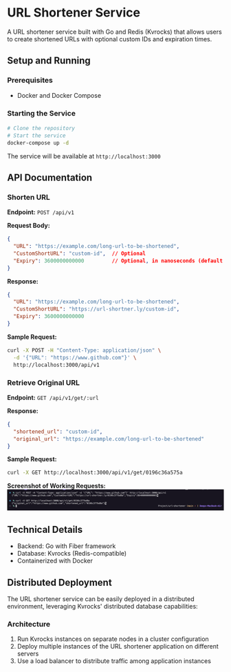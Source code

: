# URL Shortener Service

A  URL shortener service built with Go and Redis (Kvrocks) that allows users to create shortened URLs with optional custom IDs and expiration times.

## Setup and Running

### Prerequisites
- Docker and Docker Compose

### Starting the Service
```bash
# Clone the repository
# Start the service
docker-compose up -d
```

The service will be available at `http://localhost:3000`


## API Documentation

### Shorten URL
**Endpoint:** `POST /api/v1`

**Request Body:**
```json
{
  "URL": "https://example.com/long-url-to-be-shortened",
  "CustomShortURL": "custom-id",  // Optional
  "Expiry": 3600000000000         // Optional, in nanoseconds (default: 1 hour)
}
```

**Response:**
```json
{
  "URL": "https://example.com/long-url-to-be-shortened",
  "CustomShortURL": "https://url-shortner.ly/custom-id",
  "Expiry": 3600000000000
}
```

**Sample Request:**
```bash
curl -X POST -H "Content-Type: application/json" \
  -d '{"URL": "https://www.github.com"}' \
  http://localhost:3000/api/v1
```


### Retrieve Original URL
**Endpoint:** `GET /api/v1/get/:url`

**Response:**
```json
{
  "shortened_url": "custom-id",
  "original_url": "https://example.com/long-url-to-be-shortened"
}
```

**Sample Request:**
```bash
curl -X GET http://localhost:3000/api/v1/get/0196c36a575a
```

**Screenshot of Working Requests:**
![GET Request Example](./assets/asset-1.png)


## Technical Details
- Backend: Go with Fiber framework
- Database: Kvrocks (Redis-compatible)
- Containerized with Docker

## Distributed Deployment

The URL shortener service can be easily deployed in a distributed environment, leveraging Kvrocks' distributed database capabilities:

### Architecture
1. Run Kvrocks instances on separate nodes in a cluster configuration
2. Deploy multiple instances of the URL shortener application on different servers
3. Use a load balancer to distribute traffic among application instances
